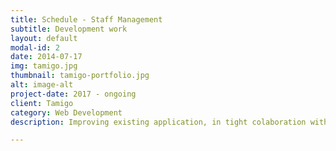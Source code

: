 ```yaml
---
title: Schedule - Staff Management
subtitle: Development work
layout: default
modal-id: 2
date: 2014-07-17
img: tamigo.jpg
thumbnail: tamigo-portfolio.jpg
alt: image-alt
project-date: 2017 - ongoing
client: Tamigo
category: Web Development
description: Improving existing application, in tight colaboration with client's development team.

---
```

